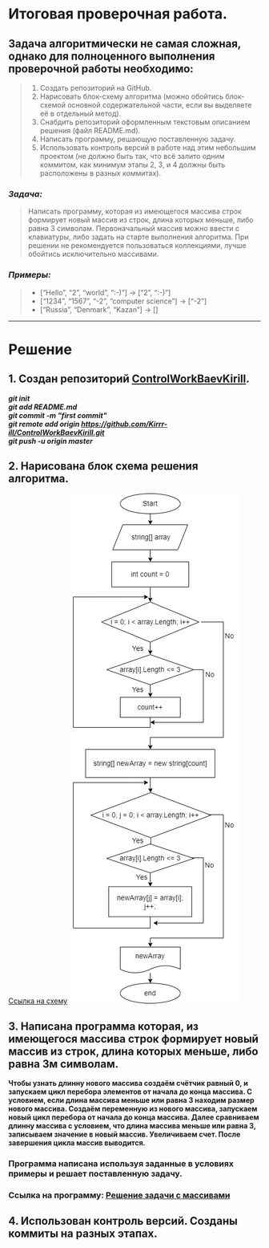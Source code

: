 # Итоговая проверочная работа. #
## Задача алгоритмически не самая сложная, однако для полноценного выполнения проверочной работы необходимо: ##
>1. Создать репозиторий на GitHub.
>2. Нарисовать блок-схему алгоритма (можно обойтись блок-схемой основной содержательной части, если вы выделяете её в отдельный метод).
>3. Снабдить репозиторий оформленным текстовым описанием решения (файл README.md).
>4. Написать программу, решающую поставленную задачу.
>5. Использовать контроль версий в работе над этим небольшим проектом (не должно быть так, что всё залито одним коммитом, как минимум этапы 2, 3, и 4 должны быть расположены в разных коммитах).
### ***Задача:*** ### 
>Написать программу, которая из имеющегося массива строк формирует новый массив из строк, длина которых меньше, либо равна 3 символам. Первоначальный массив можно ввести с клавиатуры, либо задать на старте выполнения алгоритма. При решении не рекомендуется пользоваться коллекциями, лучше обойтись исключительно массивами.
### ***Примеры:*** ###
>* [“Hello”, “2”, “world”, “:-)”] → [“2”, “:-)”]
>* [“1234”, “1567”, “-2”, “computer science”] → [“-2”]
>* [“Russia”, “Denmark”, “Kazan”] → []
____

# Решение #
## 1. Создан репозиторий [ControlWorkBaevKirill](https://github.com/Kirrr-ill/ControlWorkBaevKirill.git).  
___git init  
git add README.md  
git commit -m "first commit"   
git remote add origin https://github.com/Kirrr-ill/ControlWorkBaevKirill.git  
git push -u origin master___
## 2. Нарисована блок схема решения алгоритма. ## 
[Ссылка на схему](https://drive.google.com/file/d/1DGYp5ZgiZ-xsUd2v83XV1fNbQR4_Lnvw/view?usp=sharing)
![Блок-схема](images/Shem.png)


## 3. Написана программа которая, из имеющегося массива строк формирует новый массив из строк, длина которых меньше, либо равна 3м символам.

__Чтобы узнать длинну нового массива создаём счётчик равный 0, и запускаем цикл перебора элементов от начала до конца массива. С условием, если длина массива меньше или равна 3 находим размер нового массива. Создаём переменную из нового массива, запускаем новый цикл перебора от начала до конца массива. Далее сравниваем длинну массива с условием, что длина массива меньше или равна 3, записываем значение в новый массив. Увеличиваем счет. После завершения цикла массив выводится.__

### Программа написана используя заданные в условиях примеры и решает поставленную задачу. ###

### Ссылка на программу: [Решение задачи с массивами](Program.cs) ###

## 4. Использован контроль версий. Созданы коммиты на разных этапах.